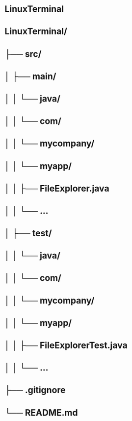 # LinuxTerminal
# LinuxTerminal/
# ├── src/
# │   ├── main/
# │   │   └── java/
# │   │       └── com/
# │   │           └── mycompany/
# │   │               └── myapp/
# │   │                   ├── FileExplorer.java
# │   │                   └── ...
# │   ├── test/
# │   │   └── java/
# │   │       └── com/
# │   │           └── mycompany/
# │   │               └── myapp/
# │   │                   ├── FileExplorerTest.java
# │   │                   └── ...
# ├── .gitignore
# └── README.md